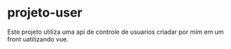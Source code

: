 # projeto-user
Este projeto utiliza uma api de controle de usuarios criadar por mim em um front uatilizando vue.
